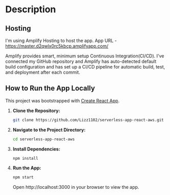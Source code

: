 # Description

## Hosting 

I'm using Amplify Hosting to host the app. App URL - https://master.d2qwlx0rc5kbcp.amplifyapp.com/ 

Amplify provides smart, minimum setup Continuous Integration(CI/CD). I've connected my GitHub repository and Amplify has auto-detected default build configuration and has set up a CI/CD pipeline for automatic build, test, and deployment after each commit. 

## How to Run the App Locally 

This project was bootstrapped with [Create React App](https://github.com/facebook/create-react-app).

1. **Clone the Repository:**
   ```bash
   git clone https://github.com/Lizz1102/serverless-app-react-aws.git
   ```

2. **Navigate to the Project Directory:**
   ```bash
   cd serverless-app-react-aws
   ```
   
3. **Install Dependencies:**
   ```bash
   npm install
   ```
   
4. **Run the App:**
   ```bash
   npm start
   ```
   Open http://localhost:3000 in your browser to view the app.









